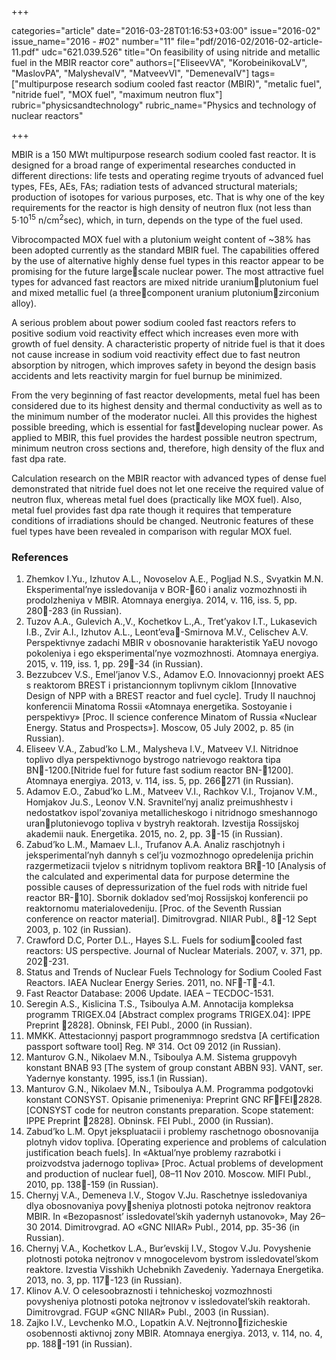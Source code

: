 +++

categories="article"
date="2016-03-28T01:16:53+03:00"
issue="2016-02"
issue_name="2016 - #02"
number="11"
file="pdf/2016-02/2016-02-article-11.pdf"
udc="621.039.526"
title="On feasibility of using nitride and metallic fuel in the MBIR reactor core"
authors=["EliseevVA", "KorobeinikovaLV", "MaslovPA", "MalyshevaIV",
"MatveevVI", "DemenevaIV"]
tags=["multipurpose research sodium cooled fast reactor (MBIR)", "metalic fuel", "nitride fuel", "MOX fuel", "maximum neutron flux"]
rubric="physicsandtechnology"
rubric_name="Physics and technology of nuclear reactors"

+++

MBIR is a 150 MWt multipurpose research sodium cooled fast reactor. 
It is designed for a broad range of experimental researches conducted in different directions: life tests and operating regime tryouts of advanced fuel types, FEs, AEs, FAs; radiation tests of advanced structural materials; production of isotopes for various purposes, etc. 
That is why one of the key requirements for the reactor is high density of neutron flux (not less than 5⋅10<sup>15</sup> n/cm<sup>2</sup>sec), which, in turn, depends on the type of the fuel used.

Vibrocompacted MOX fuel with a plutonium weight content of ~38% has been adopted currently as the standard MBIR fuel. 
The capabilities offered by the use of alternative highly dense fuel types in this reactor appear to be promising for the future largescale nuclear power. 
The most attractive fuel types for advanced fast reactors are mixed nitride uraniumplutonium fuel and mixed metallic fuel (a threecomponent uranium plutoniumzirconium alloy).

A serious problem about power sodium cooled fast reactors refers to positive sodium void reactivity effect which increases even more with growth of fuel density. 
A characteristic property of nitride fuel is that it does not cause increase in sodium void reactivity effect due to fast neutron absorption by nitrogen, which improves safety in beyond the design basis accidents and lets reactivity margin for fuel burnup be minimized.

From the very beginning of fast reactor developments, metal fuel has been considered due to its highest density and thermal conductivity as well as to the minimum number of the moderator nuclei. 
All this provides the highest possible breeding, which is essential for fastdeveloping nuclear power. 
As applied to MBIR, this fuel provides the hardest possible neutron spectrum, minimum neutron cross sections and, therefore, high density of the flux and fast dpa rate.

Calculation research on the MBIR reactor with advanced types of dense fuel demonstrated that nitride fuel does not let one receive the required value of neutron flux, whereas metal fuel does (practically like MOX fuel). 
Also, metal fuel provides fast dpa rate though it requires that temperature conditions of irradiations should be changed. 
Neutronic features of these fuel types have been revealed in comparison with regular MOX fuel.

### References

1. Zhemkov I.Yu., Izhutov A.L., Novoselov A.E., Pogljad N.S., Svyatkin M.N. Eksperimental’nye issledovanija v BOR-60 i analiz vozmozhnosti ih prodolzheniya v MBIR. Atomnaya energiya. 2014, v. 116, iss. 5, pp. 280-283 (in Russian).
2. Tuzov A.A., Gulevich A.,V., Kochetkov L.,A., Tret’yakov I.T., Lukasevich I.B., Zvir A.I., Izhutov A.L., Leont’eva-Smirnova M.V., Celischev A.V. Perspektivnye zadachi MBIR v obosnovanie harakteristik YaEU novogo pokoleniya i ego eksperimental’nye vozmozhnosti. Atomnaya energiya. 2015, v. 119, iss. 1, pp. 29-34 (in Russian).
3. Bezzubcev V.S., Emel’janov V.S., Adamov E.O. Innovacionnyj proekt AES s reaktorom BREST i pristancionnym toplivnym ciklom [Innovative Design of NPP with a BREST reactor and fuel cycle]. Trudy II nauchnoj konferencii Minatoma Rossii «Atomnaya energetika. Sostoyanie i perspektivy» [Proc. II science conference Minatom of Russia «Nuclear Energy. Status and Prospects»]. Mosсow, 05 July 2002, p. 85 (in Russian).
4. Eliseev V.A., Zabud’ko L.M., Malysheva I.V., Matveev V.I. Nitridnoe toplivo dlya perspektivnogo bystrogo natrievogo reaktora tipa BN-1200.[Nitride fuel for future fast sodium reactor BN-1200]. Atomnaya energiya. 2013, v. 114, iss. 5, pp. 266271 (in Russian).
5. Adamov E.O., Zabud’ko L.M., Matveev V.I., Rachkov V.I., Trojanov V.M., Homjakov Ju.S., Leonov V.N. Sravnitel’nyj analiz preimushhestv i nedostatkov ispol’zovaniya metallicheskogo i nitridnogo smeshannogo uranplutonievogo topliva v bystryh reaktorah. Izvestija Rossijskoj akademii nauk. Energetika. 2015, no. 2, pp. 3-15 (in Russian).
6. Zabud’ko L.M., Mamaev L.I., Trufanov A.A. Analiz raschjotnyh i jeksperimental’nyh dannyh s cel’ju vozmozhnogo opredelenija prichin razgermetizacii tvjelov s nitridnym toplivom reaktora BR-10 [Analysis of the calculated and experimental data for purpose determine the possible causes of depressurization of the fuel rods with nitride fuel reactor BR-10]. Sbornik dokladov sed’moj Rossijskoj konferencii po reaktornomu materialovedeniju. [Proc. of the Seventh Russian conference on reactor material]. Dimitrovgrad. NIIAR Publ., 8-12 Sept 2003, p. 102 (in Russian).
7. Crawford D.C, Porter D.L., Hayes S.L. Fuels for sodiumcooled fast reactors: US perspective. Journal of Nuclear Materials. 2007, v. 371, pp. 202-231.
8. Status and Trends of Nuclear Fuels Technology for Sodium Cooled Fast Reactors. IAEA Nuclear Energy Series. 2011, no. NF-T-4.1.
9. Fast Reactor Database: 2006 Update. IAEA – TECDOC-1531.
10. Seregin A.S., Kislicina T.S., Tsiboulya A.M. Annotacija kompleksa programm TRIGEX.04 [Abstract complex programs TRIGEX.04]: IPPE Preprint 2828]. Obninsk, FEI Publ., 2000 (in Russian).
11. MMKK. Attestacionnyj pasport programmnogo sredstva [A certification passport software tool] Reg. № 314. Oct 09 2012 (in Russian).
12. Manturov G.N., Nikolaev M.N., Tsiboulya A.M. Sistema gruppovyh konstant BNAB 93 [The system of group constant ABBN 93]. VANT, ser. Yadernye konstanty. 1995, iss.1 (in Russian).
13. Manturov G.N., Nikolaev M.N., Tsiboulya A.M. Programma podgotovki konstant CONSYST. Opisanie primeneniya: Preprint GNC RFFEI2828. [CONSYST code for neutron constants preparation. Scope statement: IPPE Preprint 2828]. Obninsk. FEI Publ., 2000 (in Russian).
14. Zabud’ko L.M. Opyt jekspluatacii i problemy raschetnogo obosnovanija plotnyh vidov topliva. [Operating experience and problems of calculation justification beach fuels]. In «Aktual’nye problemy razrabotki i proizvodstva jadernogo topliva» [Proc. Actual problems of development and production of nuclear fuel], 08–11 Nov 2010. Moscow. MIFI Publ., 2010, pp.
138-159 (in Russian).
15. Chernyj V.A., Demeneva I.V., Stogov V.Ju. Raschetnye issledovaniya dlya obosnovaniya povysheniya plotnosti potoka nejtronov reaktora MBIR. In «Bezopasnost’ issledovatel’skih yadernyh ustanovok», May 26–30 2014. Dimitrovgrad. AO «GNC NIIAR» Publ., 2014, pp. 35-36 (in Russian).
16. Chernyj V.A., Kochetkov L.A., Bur’evskij I.V., Stogov V.Ju. Povyshenie plotnosti potoka nejtronov v mnogocelevom bystrom issledovatel’skom reaktore. Izvestia Visshikh Uchebnikh Zavedeniy. Yadernaya Energetika. 2013, no. 3, pp. 117-123 (in Russian).
17. Klinov A.V. O celesoobraznosti i tehnicheskoj vozmozhnosti povysheniya plotnosti potoka nejtronov v issledovatel’skih reaktorah. Dimitrovgrad. FGUP «GNC NIIAR» Publ., 2003 (in Russian).
18. Zajko I.V., Levchenko M.O., Lopatkin A.V. Nejtronnofizicheskie osobennosti aktivnoj zony MBIR. Atomnaya energiya. 2013, v. 114, no. 4, pp. 188-191 (in Russian).